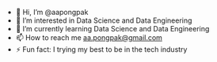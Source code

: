- 👋 Hi, I’m @aapongpak
- 👀 I’m interested in Data Science and Data Engineering
- 🌱 I’m currently learning Data Science and Data Engineering
- 📫 How to reach me aa.pongpak@gmail.com
- ⚡ Fun fact: I trying my best to be in the tech industry

<!---
aapongpak/aapongpak is a ✨ special ✨ repository because its `README.md` (this file) appears on your GitHub profile.
You can click the Preview link to take a look at your changes.
--->
